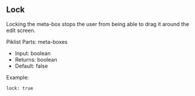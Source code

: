## Lock

Locking the meta-box stops the user from being able to drag it around the edit screen.

Piklist Parts: meta-boxes

* Input:  boolean
* Returns:  boolean
* Default:  false

Example:
```
lock: true
```
